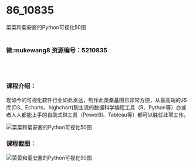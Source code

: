 # 86_10835
菜菜和菊安酱的Python可视化50图
<br/></br>
<h3>微:mukewang8 资源编号：5210835</h3>
<br/></br>
<h3>课程介绍：</h3>
<p>现如今的可视化软件行业如此发达，制作此类桑基图已非常方便，从最高端的JS库(D3、Echarts、highchart)到主流的数据科学编程工具（R、Python等）亦或者人人都能上手的自助式BI工具（PowerBI、Tableau等）都可以胜任此项工作。</p>
<p><img src="https://www.ko996.com/wp-content/uploads/img/2020/03/1-40-300x168.png" alt="菜菜和菊安酱的Python可视化50图"></p>
<div class="info-desc">
<h3>课程截图：</h3>
<p><img src="https://www.ko996.com/wp-content/uploads/img/2020/03/2-11.png" alt="菜菜和菊安酱的Python可视化50图"></p>
<p>&nbsp;</p>


			
</div>
